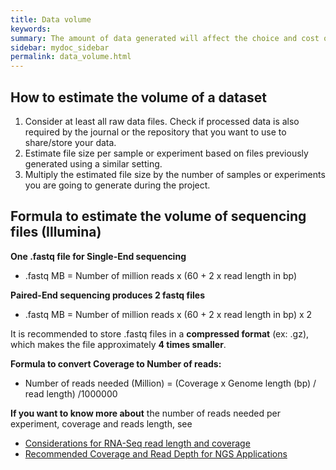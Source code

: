 ```yaml
---
title: Data volume
keywords:
summary: The amount of data generated will affect the choice and cost of storage. It is impossible to predict how much data will be produced, but an estimation can help.
sidebar: mydoc_sidebar
permalink: data_volume.html
---
```


## How to estimate the volume of a dataset

1. Consider at least all raw data files. Check if processed data is also required by the journal or the repository that you want to use to share/store your data.
2. Estimate file size per sample or experiment based on files previously generated using a similar setting.
3. Multiply the estimated file size by the number of samples or experiments you are going to generate during the project.

## Formula to estimate the volume of sequencing files (Illumina)
**One .fastq file for Single-End sequencing** <br>
* .fastq MB = Number of million reads  x (60 +  2 x read length in bp)

**Paired-End sequencing produces 2 fastq files** <br>
* .fastq MB = Number of million reads  x (60 +  2 x read length in bp) x 2

It is recommended to store .fastq files in a **compressed format** (ex: .gz), which makes the file approximately **4 times smaller**.

**Formula to convert Coverage to Number of reads:** <br>
* Number of reads needed (Million) = (Coverage x Genome length (bp) / read length) /1000000

**If you want to know more about** the number of reads needed per experiment, coverage and reads length, see
* [Considerations for RNA-Seq read length and coverage](https://emea.support.illumina.com/bulletins/2017/04/considerations-for-rna-seq-read-length-and-coverage-.html)
* [Recommended Coverage and Read Depth for NGS Applications](https://genohub.com/recommended-sequencing-coverage-by-application/)
